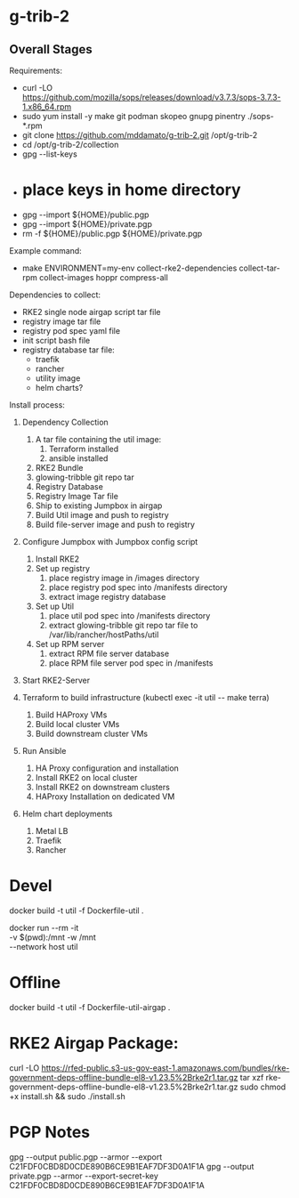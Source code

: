 # g-trib-2

## Overall Stages

Requirements:
- curl -LO https://github.com/mozilla/sops/releases/download/v3.7.3/sops-3.7.3-1.x86_64.rpm
- sudo yum install -y make git podman skopeo gnupg pinentry ./sops-*.rpm
- git clone https://github.com/mddamato/g-trib-2.git /opt/g-trib-2
- cd /opt/g-trib-2/collection
- gpg --list-keys
- # place keys in home directory
- gpg --import ${HOME}/public.pgp
- gpg --import ${HOME}/private.pgp
- rm -f ${HOME}/public.pgp ${HOME}/private.pgp

Example command:
- make ENVIRONMENT=my-env collect-rke2-dependencies collect-tar-rpm collect-images hoppr compress-all


Dependencies to collect:
- RKE2 single node airgap script tar file
- registry image tar file
- registry pod spec yaml file
- init script bash file
- registry database tar file:
  - traefik
  - rancher
  - utility image
  - helm charts?



Install process:
1) Dependency Collection
   1) A tar file containing the util image:
      1) Terraform installed
      2) ansible installed
   2) RKE2 Bundle
   3) glowing-tribble git repo tar
   4) Registry Database
   5) Registry Image Tar file
   6) Ship to existing Jumpbox in airgap
   7) Build Util image and push to registry
   8) Build file-server image and push to registry
2) Configure Jumpbox with Jumpbox config script
   1) Install RKE2
   2) Set up registry
      1) place registry image in /images directory
      2) place registry pod spec into /manifests directory
      3) extract image registry database
   3) Set up Util
      1) place util pod spec into /manifests directory
      2) extract glowing-tribble git repo tar file to /var/lib/rancher/hostPaths/util
   4) Set up RPM server
      1) extract RPM file server database
      2) place RPM file server pod spec in /manifests
3) Start RKE2-Server
4) Terraform to build infrastructure (kubectl exec -it util -- make terra)
   1) Build HAProxy VMs
   2) Build local cluster VMs
   3) Build downstream cluster VMs
5) Run Ansible
   1) HA Proxy configuration and installation
   2) Install RKE2 on local cluster
   3) Install RKE2 on downstream clusters
   4) HAProxy Installation on dedicated VM


6) Helm chart deployments
   1) Metal LB
   2) Traefik
   3) Rancher





# Devel

docker build -t util -f Dockerfile-util .

docker run --rm -it \
-v $(pwd):/mnt -w /mnt \
--network host util

# Offline

docker build -t util -f Dockerfile-util-airgap .


# RKE2 Airgap Package:

curl -LO https://rfed-public.s3-us-gov-east-1.amazonaws.com/bundles/rke-government-deps-offline-bundle-el8-v1.23.5%2Brke2r1.tar.gz
tar xzf rke-government-deps-offline-bundle-el8-v1.23.5%2Brke2r1.tar.gz
sudo chmod +x install.sh && sudo ./install.sh

# PGP Notes

gpg --output public.pgp --armor --export C21FDF0CBD8D0CDE890B6CE9B1EAF7DF3D0A1F1A
gpg --output private.pgp --armor --export-secret-key C21FDF0CBD8D0CDE890B6CE9B1EAF7DF3D0A1F1A